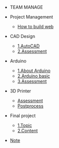 <!-- 侧边栏 docs/_sidebar.md -->


- TEAM MANAGE

 + Project Management
      
      - [How to build web](class/1pm/1pm-web.md)
      
 + CAD Design
      
      - [1.AutoCAD](class/2cad/cad.md)
      - [2.Assessment](class/2cad/3d.md)
     
+ Arduino
  - [1.About Arduino](https://www.arduino.cc/)
  - [2.Arduino basic](https://www.nexmaker.com/doc/5arduino/arduino_basic.html)
  - [3.Assessment](https://www.nexmaker.com/doc/5arduino/assessment.html) 
  
+ 3D Printer 
   - [Assessment](class/2cad/cadass.md)
   - [Postprocess](class/2cad/process.md)

+ Final project
   - [1.Topic](project/assessment.md)
   - [2.Content](project/intro.md)

+ [Note](class/1pm/doing.md)